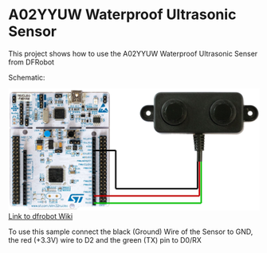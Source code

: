 A02YYUW Waterproof Ultrasonic Sensor
====================================

This project shows how to use the A02YYUW Waterproof Ultrasonic Senser from DFRobot  

Schematic:

![Schematic](Schematic.jpg)
[Link to dfrobot Wiki](https://wiki.dfrobot.com/A02YYUW%20Waterproof%20Ultrasonic%20Sensor%20SKU:%20SEN0311)

To use this sample connect the black (Ground) Wire of the Sensor to GND, the red (+3.3V) wire to D2 and the green (TX) pin to D0/RX


